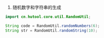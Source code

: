1. 随机数字和字符串的生成

```java
import cn.hutool.core.util.RandomUtil;

String code = RandomUtil.randomNumbers(6);
String str = RandomUtil.randomString(10);
```

